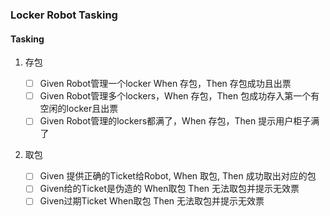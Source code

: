 ### Locker Robot Tasking

#### Tasking

1. 存包

   - [ ] Given Robot管理一个locker When 存包，Then 存包成功且出票
   - [ ] Given Robot管理多个lockers，When 存包，Then 包成功存入第一个有空闲的locker且出票
   - [ ] Given Robot管理的lockers都满了，When 存包，Then 提示用户柜子满了

2. 取包

   - [ ] Given 提供正确的Ticket给Robot, When 取包, Then 成功取出对应的包
   - [ ] Given给的Ticket是伪造的 When取包 Then 无法取包并提示无效票
   - [ ] Given过期Ticket When取包 Then 无法取包并提示无效票
